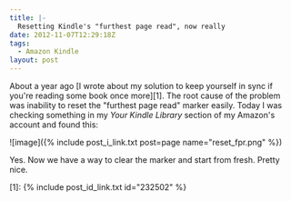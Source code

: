 ```yaml
---
title: |-
  Resetting Kindle's "furthest page read", now really
date: 2012-11-07T12:29:18Z
tags:
  - Amazon Kindle
layout: post
---
```

About a year ago [I wrote about my solution to keep yourself in sync if you're reading some book once more][1]. The root cause of the problem was inability to reset the "furthest page read" marker easily. Today I was checking something in my _Your Kindle Library_ section of my Amazon's account and found this:

![image]({% include post_i_link.txt post=page name="reset_fpr.png" %})

Yes. Now we have a way to clear the marker and start from fresh. Pretty nice.

[1]: {% include post_id_link.txt id="232502" %}